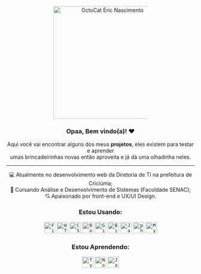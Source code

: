 <div align="center">
<img src="https://ik.imagekit.io/eihfcduyu/octocat-eric.png?updatedAt=1679316250765" alt="OctoCat Éric Nascimento" style="height: 300px; max-width: 50%;">
</div> 
 
 
 <h3 align="center">Opaa, Bem vindo(a)! ❤</h3>
	<p align="center">
            Aqui você vai encontrar alguns dos meus <strong>projetos</strong>, eles existem para testar e aprender
             <br> umas brincadeirinhas novas então aproveita e já dá uma olhadinha neles.
        </p>
	        
<hr></hr>

<div align="center">
💻 Atualmente no desenvolvimento web da Diretoria de TI na prefeitura de Criciúma; <br>
📜 Cursando Análise e Desenvolvimento de Sistemas (Faculdade SENAC); <br>
💘 Apaixonado por front-end e UX/UI Design. <br>
</div>

<div align="center">
	
	
### Estou Usando:

<div>
    <code><img height="30" src="https://user-images.githubusercontent.com/25181517/189715289-df3ee512-6eca-463f-a0f4-c10d94a06b2f.png" alt="Figma" title="Figma" /></code>
    <code><img height="30" src="https://user-images.githubusercontent.com/25181517/192158954-f88b5814-d510-4564-b285-dff7d6400dad.png" alt="HTML" title="HTML" /></code>
	<code><img height="30" src="https://user-images.githubusercontent.com/25181517/183898674-75a4a1b1-f960-4ea9-abcb-637170a00a75.png" alt="CSS" title="CSS" /></code>
    <code><img height="30" src="https://user-images.githubusercontent.com/25181517/183898054-b3d693d4-dafb-4808-a509-bab54cf5de34.png" alt="Bootstrap" title="Bootstrap" /></code>
	<code><img height="30" src="https://user-images.githubusercontent.com/25181517/192108372-f71d70ac-7ae6-4c0d-8395-51d8870c2ef0.png" alt="Git" title="Git" /></code>
	<code><img height="30" src="https://user-images.githubusercontent.com/25181517/192108375-268c35e6-ab26-44b2-88bf-e3121a4e5083.png" alt="Bitbucket" title="Bitbucket" /></code>
    <code><img height="30" src="https://user-images.githubusercontent.com/25181517/117447155-6a868a00-af3d-11eb-9cfe-245df15c9f3f.png"     alt="JavaScript" title="JavaScript" /></code>
    <code><img height="30" src="https://user-images.githubusercontent.com/25181517/183570228-6a040b9f-3ddf-47a2-a201-743121dac664.png" alt="php"   title="php" /></code>
    <code><img height="30" src="https://user-images.githubusercontent.com/25181517/183896128-ec99105a-ec1a-4d85-b08b-1aa1620b2046.png" alt="MySQL"     title="MySQL" /></code>	
</div>

### Estou Aprendendo:
<div> 

<code><img height="30" src="https://user-images.githubusercontent.com/25181517/183890598-19a0ac2d-e88a-4005-a8df-1ee36782fde1.png" alt="TypeScript" title="TypeScript" /></code>
<code><img height="30" src="https://user-images.githubusercontent.com/25181517/183568594-85e280a7-0d7e-4d1a-9028-c8c2209e073c.png" alt="Node.js" title="Node.js" /></code>
<code><img height="30" src="https://user-images.githubusercontent.com/25181517/117201156-9a724800-adec-11eb-9a9d-3cd0f67da4bc.png" alt="Java" title="Java" /></code>
	
</div>
<br>
</div>







